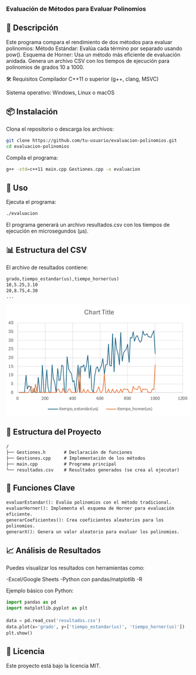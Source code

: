 ### Evaluación de Métodos para Evaluar Polinomios
## 📌 Descripción
Este programa compara el rendimiento de dos métodos para evaluar polinomios:
Método Estándar: Evalúa cada término por separado usando pow().
Esquema de Horner: Usa un método más eficiente de evaluación anidada.
Genera un archivo CSV con los tiempos de ejecución para polinomios de grados 10 a 1000.

🛠 Requisitos
Compilador C++11 o superior (g++, clang, MSVC)

Sistema operativo: Windows, Linux o macOS

## 📦 Instalación
Clona el repositorio o descarga los archivos:

```bash
git clone https://github.com/tu-usuario/evaluacion-polinomios.git
cd evaluacion-polinomios
```

Compila el programa:
```bash
g++ -std=c++11 main.cpp Gestiones.cpp -o evaluacion
```
## 🚀 Uso
Ejecuta el programa:

```bash
./evaluacion
```
El programa generará un archivo resultados.csv con los tiempos de ejecución en microsegundos (μs).

## 📊 Estructura del CSV
El archivo de resultados contiene:

```csv
grado,tiempo_estandar(us),tiempo_horner(us)
10,5.25,3.10
20,8.75,4.30
...
```
![Ejemplo de Grafica de Resultados](https://github.com/bigyoshio/EvaluacionDePolinomios/blob/main/Captura%20de%20pantalla%202025-04-11%20143729.png)

## 📂 Estructura del Proyecto
```
/
├── Gestiones.h       # Declaración de funciones
├── Gestiones.cpp     # Implementación de los métodos
├── main.cpp          # Programa principal
└── resultados.csv    # Resultados generados (se crea al ejecutar)
```

## 📝 Funciones Clave
```
evaluarEstandar(): Evalúa polinomios con el método tradicional.
evaluarHorner(): Implementa el esquema de Horner para evaluación eficiente.
generarCoeficientes(): Crea coeficientes aleatorios para los polinomios.
generarX(): Genera un valor aleatorio para evaluar los polinomios.
```

## 📈 Análisis de Resultados
Puedes visualizar los resultados con herramientas como:

-Excel/Google Sheets
-Python con pandas/matplotlib
-R

Ejemplo básico con Python:

```python
import pandas as pd
import matplotlib.pyplot as plt

data = pd.read_csv('resultados.csv')
data.plot(x='grado', y=['tiempo_estandar(us)', 'tiempo_horner(us)'])
plt.show()
```

## 📜 Licencia
Este proyecto está bajo la licencia MIT.

